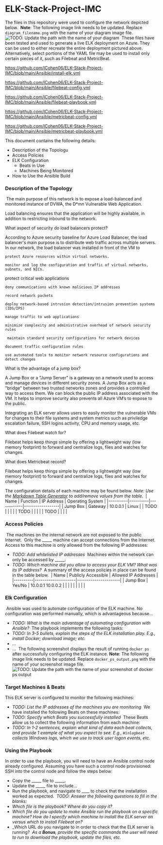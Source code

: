 # ELK-Stack-Project-IMC
The files in this repository were used to configure the network depicted below.
​
**Note**: The following image link needs to be updated. Replace `diagram_filename.png` with the name of your diagram image file.  
​
![TODO: Update the path with the name of your diagram](Images/diagram_filename.png)
​
These files have been tested and used to generate a live ELK deployment on Azure. They can be used to either recreate the entire deployment pictured above. Alternatively, select portions of the YAML file may be used to install only certain pieces of it, such as Filebeat and MetricBeat.

https://github.com/ICohen06/ELK-Stack-Project-IMC/blob/main/Ansible/install-elk.yml

https://github.com/ICohen06/ELK-Stack-Project-IMC/blob/main/Ansible/filebeat-config.yml

https://github.com/ICohen06/ELK-Stack-Project-IMC/blob/main/Ansible/filebeat-playbook.yml

https://github.com/ICohen06/ELK-Stack-Project-IMC/blob/main/Ansible/metricbeat-config.yml

https://github.com/ICohen06/ELK-Stack-Project-IMC/blob/main/Ansible/metricbeat-playbook.yml
​

This document contains the following details:
- Description of the Topologu
- Access Policies
- ELK Configuration
  - Beats in Use
  - Machines Being Monitored
- How to Use the Ansible Build
​
​
### Description of the Topology
​
The main purpose of this network is to expose a load-balanced and monitored instance of DVWA, the D*mn Vulnerable Web Application.
​

Load balancing ensures that the application will be highly available, in addition to restricting inbound to the network.

  What aspect of security do load balancers protect? 

According to Azure security baseline for Azure Load Balancer, the load balancer's main purpose is to distribute web traffic across multiple servers. In our network, the load balancer was installed in front of the VM to
  
    protect Azure resources within virtual networks.
  
    monitor and log the configuration and traffic of virtual networks, subnets, and NICs.
  
   protect critical web applications
  
    deny communications with known malicious IP addresses
  
    record network packets
  
    deploy network-based intrusion detection/intrusion prevention systems (IDS/IPS)
  
    manage traffic to web applications
   
    minimize complexity and administrative overhead of network security rules
  
     maintain standard security configurations for network devices
  
    document traffic configuration rules
  
    use automated tools to monitor network resource configurations and detect changes

What is the advantage of a jump box?


  ​A Jump Box or a "Jump Server" is a gateway on a network used to access and manage devices in different security zones. A Jump Box acts as a "bridge" between two       trusted networks zones and provides a controlled way to access them. We can block the public IP address associated with the VM. It helps to improve security also       prevents all Azure VM’s to expose to the public.
  
  
  Integrating an ELK server allows users to easily monitor the vulnerable VMs for changes to their file systems and system metrics such as priviledge escalation         failure, SSH logins activity, CPU and memory usage, etc.
  
  
What does Filebeat watch for?

  Filebeat helps keep things simple by offering a lightweight way (low memory footprint) to forward and centralize logs, files and watches for changes.
  

What does Metricbeat record?

​Filebeat helps keep things simple by offering a lightweight way (low memory footprint) to forward and centralize logs, files and watches for changes.

The configuration details of each machine may be found below.
_Note: Use the [Markdown Table Generator](http://www.tablesgenerator.com/markdown_tables) to add/remove values from the table_.
​
| Name     | Function | IP Address | Operating System |
|----------|----------|------------|------------------|
| Jump Box | Gateway  | 10.0.0.1   | Linux            |
| TODO     |          |            |                  |
| TODO     |          |            |                  |
| TODO     |          |            |                  |
​
### Access Policies
​
The machines on the internal network are not exposed to the public Internet. 
​
Only the _____ machine can accept connections from the Internet. Access to this machine is only allowed from the following IP addresses:
- _TODO: Add whitelisted IP addresses_
​
Machines within the network can only be accessed by _____.
- _TODO: Which machine did you allow to access your ELK VM? What was its IP address?_
​
A summary of the access policies in place can be found in the table below.
​
| Name     | Publicly Accessible | Allowed IP Addresses |
|----------|---------------------|----------------------|
| Jump Box | Yes/No              | 10.0.0.1 10.0.0.2    |
|          |                     |                      |
|          |                     |                      |
​
### Elk Configuration
​
Ansible was used to automate configuration of the ELK machine. No configuration was performed manually, which is advantageous because...
- _TODO: What is the main advantage of automating configuration with Ansible?_
​
The playbook implements the following tasks:
- _TODO: In 3-5 bullets, explain the steps of the ELK installation play. E.g., install Docker; download image; etc._
- ...
- ...
​
The following screenshot displays the result of running `docker ps` after successfully configuring the ELK instance.
​
**Note**: The following image link needs to be updated. Replace `docker_ps_output.png` with the name of your screenshot image file.  
​
​
![TODO: Update the path with the name of your screenshot of docker ps output](Images/docker_ps_output.png)
​
### Target Machines & Beats
This ELK server is configured to monitor the following machines:
- _TODO: List the IP addresses of the machines you are monitoring_
​
We have installed the following Beats on these machines:
- _TODO: Specify which Beats you successfully installed_
​
These Beats allow us to collect the following information from each machine:
- _TODO: In 1-2 sentences, explain what kind of data each beat collects, and provide 1 example of what you expect to see. E.g., `Winlogbeat` collects Windows logs, which we use to track user logon events, etc._
​
### Using the Playbook
In order to use the playbook, you will need to have an Ansible control node already configured. Assuming you have such a control node provisioned: 
​
SSH into the control node and follow the steps below:
- Copy the _____ file to _____.
- Update the _____ file to include...
- Run the playbook, and navigate to ____ to check that the installation worked as expected.
​
_TODO: Answer the following questions to fill in the blanks:_
- _Which file is the playbook? Where do you copy it?_
- _Which file do you update to make Ansible run the playbook on a specific machine? How do I specify which machine to install the ELK server on versus which to install Filebeat on?_
- _Which URL do you navigate to in order to check that the ELK server is running?
​
_As a **Bonus**, provide the specific commands the user will need to run to download the playbook, update the files, etc._
